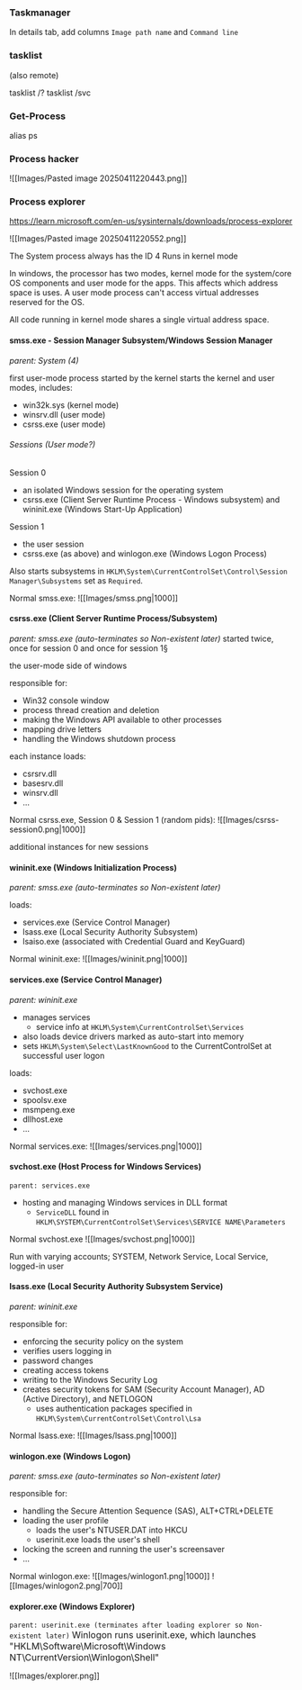 
### Taskmanager

In details tab, add columns `Image path name` and `Command line`

### tasklist
(also remote)

tasklist /?
tasklist /svc

### Get-Process

alias ps

### Process hacker

![[Images/Pasted image 20250411220443.png]]

### Process explorer
https://learn.microsoft.com/en-us/sysinternals/downloads/process-explorer

![[Images/Pasted image 20250411220552.png]]


The System process always has the ID 4
Runs in kernel mode

In windows, the processor has two modes, kernel mode for the system/core OS components and user mode for the apps. This affects which address space is uses. A user mode process can't access virtual addresses reserved for the OS.

All code running in kernel mode shares a single virtual address space.


#### smss.exe - Session Manager Subsystem/Windows Session Manager
*parent: System (4)*

first user-mode process started by the kernel
starts the kernel and user modes, includes:
- win32k.sys (kernel mode)
- winsrv.dll (user mode)
- csrss.exe (user mode)

###### Sessions (User mode?)

Session 0
- an isolated Windows session for the operating system
- csrss.exe (Client Server Runtime Process - Windows subsystem) and wininit.exe (Windows Start-Up Application)

Session 1
- the user session
- csrss.exe (as above) and winlogon.exe (Windows Logon Process)

Also starts subsystems in `HKLM\System\CurrentControlSet\Control\Session Manager\Subsystems` set as `Required`.

Normal smss.exe:
![[Images/smss.png|1000]]
#### csrss.exe (Client Server Runtime Process/Subsystem)
*parent: smss.exe (auto-terminates so Non-existent later)*
	started twice, once for session 0 and once for session 1§

the user-mode side of windows

responsible for:
- Win32 console window
- process thread creation and deletion
- making the Windows API available to other processes
- mapping drive letters
- handling the Windows shutdown process

each instance loads:
- csrsrv.dll
- basesrv.dll
- winsrv.dll
- ...

Normal csrss.exe, Session 0 & Session 1 (random pids):
![[Images/csrss-session0.png|1000]]

additional instances for new sessions

#### wininit.exe (Windows Initialization Process)
*parent: smss.exe (auto-terminates so Non-existent later)*

loads:
- services.exe (Service Control Manager)
- lsass.exe (Local Security Authority Subsystem)
- lsaiso.exe (associated with Credential Guard and KeyGuard)

Normal wininit.exe:
![[Images/wininit.png|1000]]

#### services.exe (Service Control Manager)
*parent: wininit.exe*

- manages services
	- service info at `HKLM\System\CurrentControlSet\Services`
- also loads device drivers marked as auto-start into memory
- sets `HKLM\System\Select\LastKnownGood` to the CurrentControlSet at successful user logon

loads:
- svchost.exe
- spoolsv.exe
- msmpeng.exe
- dllhost.exe
- ...

Normal services.exe:
![[Images/services.png|1000]]

#### svchost.exe (Host Process for Windows Services)
`parent: services.exe`

- hosting and managing Windows services in DLL format
	- `ServiceDLL` found in `HKLM\SYSTEM\CurrentControlSet\Services\SERVICE NAME\Parameters`

Normal svchost.exe
![[Images/svchost.png|1000]]

Run with varying accounts; SYSTEM, Network Service, Local Service, logged-in user

#### lsass.exe (Local Security Authority Subsystem Service)
*parent: wininit.exe*

responsible for:
- enforcing the security policy on the system
- verifies users logging in
- password changes
- creating access tokens
- writing to the Windows Security Log
- creates security tokens for SAM (Security Account Manager), AD (Active Directory), and NETLOGON
	-  uses authentication packages specified in `HKLM\System\CurrentControlSet\Control\Lsa`

Normal lsass.exe:
![[Images/lsass.png|1000]]

#### winlogon.exe (Windows Logon)
*parent: smss.exe (auto-terminates so Non-existent later)*

responsible for:
- handling the Secure Attention Sequence (SAS), ALT+CTRL+DELETE
- loading the user profile
	- loads the user's NTUSER.DAT into HKCU
	- userinit.exe loads the user's shell
- locking the screen and running the user's screensaver
- ...

Normal winlogon.exe:
![[Images/winlogon1.png|1000]]
![[Images/winlogon2.png|700]]

#### explorer.exe (Windows Explorer)
`parent: userinit.exe (terminates after loading explorer so Non-existent later)`
<font size=3>Winlogon runs userinit.exe, which launches "HKLM\Software\Microsoft\Windows NT\CurrentVersion\Winlogon\Shell"</font>

![[Images/explorer.png]]






